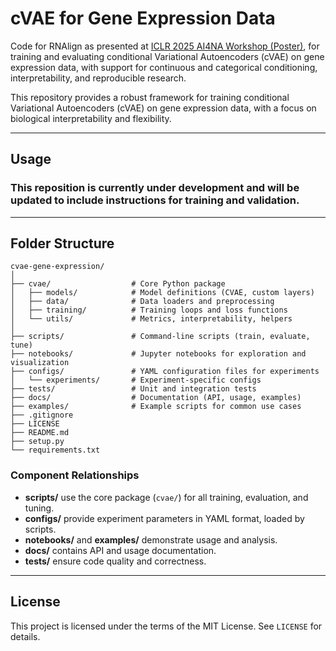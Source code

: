 # cVAE for Gene Expression Data

Code for RNAlign as presented at [ICLR 2025 AI4NA Workshop (Poster)]([url](https://drive.google.com/file/d/1cKzs5S_rHPV4bgFTH4m17e-c47Os1XCM/view?usp=sharing)), for training and evaluating conditional Variational Autoencoders (cVAE) on gene expression data, with support for continuous and categorical conditioning, interpretability, and reproducible research.

This repository provides a robust framework for training conditional Variational Autoencoders (cVAE) on gene expression data, with a focus on biological interpretability and flexibility. 

---

## Usage

### This reposition is currently under development and will be updated to include instructions for training and validation.


---

## Folder Structure

```
cvae-gene-expression/
│
├── cvae/                  # Core Python package
│   ├── models/            # Model definitions (CVAE, custom layers)
│   ├── data/              # Data loaders and preprocessing
│   ├── training/          # Training loops and loss functions
│   └── utils/             # Metrics, interpretability, helpers
│
├── scripts/               # Command-line scripts (train, evaluate, tune)
├── notebooks/             # Jupyter notebooks for exploration and visualization
├── configs/               # YAML configuration files for experiments
│   └── experiments/       # Experiment-specific configs
├── tests/                 # Unit and integration tests
├── docs/                  # Documentation (API, usage, examples)
├── examples/              # Example scripts for common use cases
├── .gitignore
├── LICENSE
├── README.md
├── setup.py
└── requirements.txt
```

### Component Relationships

- **scripts/** use the core package (`cvae/`) for all training, evaluation, and tuning.
- **configs/** provide experiment parameters in YAML format, loaded by scripts.
- **notebooks/** and **examples/** demonstrate usage and analysis.
- **docs/** contains API and usage documentation.
- **tests/** ensure code quality and correctness.

---


## License

This project is licensed under the terms of the MIT License. See `LICENSE` for details.
